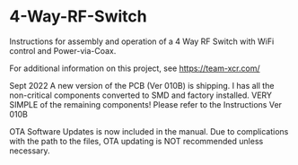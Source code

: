 # 4-Way-RF-Switch
Instructions for assembly and operation of a 4 Way RF Switch with WiFi control and Power-via-Coax.

For additional information on this project, see   https://team-xcr.com/

Sept 2022
A new version of the PCB (Ver 010B) is shipping. I has all the non-critical components converted to SMD
and factory installed. VERY SIMPLE of the remaining components!
Please refer to the Instructions Ver 010B

OTA Software Updates is now included in the manual. Due to complications with the path to the 
files, OTA updating is NOT recommended unless necessary.
